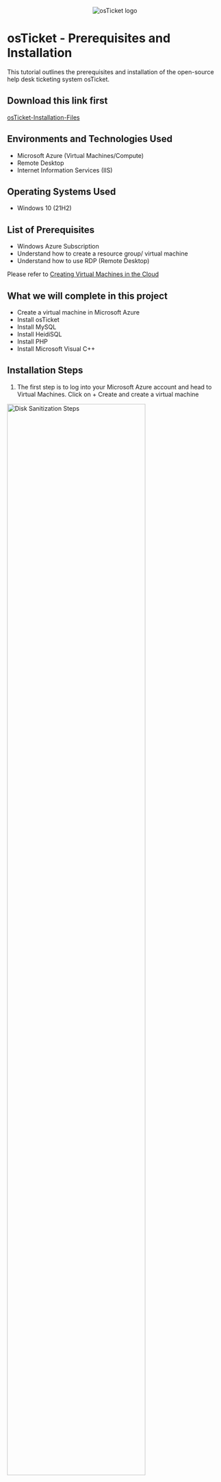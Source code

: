 <p align="center">
<img src="https://i.imgur.com/Clzj7Xs.png" alt="osTicket logo"/>
</p>

<h1>osTicket - Prerequisites and Installation</h1>
This tutorial outlines the prerequisites and installation of the open-source help desk ticketing system osTicket.<br />


<h2>Download this link first </h2>

<p>
    <a href="https://drive.google.com/uc?export=download&id=1b3RBkXTLNGXbibeMuAynkfzdBC1NnqaD" target="_blank">
     osTicket-Installation-Files
    </a>
</p>


<h2>Environments and Technologies Used</h2>

- Microsoft Azure (Virtual Machines/Compute)
- Remote Desktop
- Internet Information Services (IIS)

<h2>Operating Systems Used </h2>

- Windows 10</b> (21H2)

<h2>List of Prerequisites</h2>

- Windows Azure Subscription
- Understand how to create a resource group/ virtual machine
- Understand how to use RDP (Remote Desktop)

Please refer to <a href="https://github.com/jeffersonshue/configure-ad" target="_blank">
Creating Virtual Machines in the Cloud
</a>

<h2> What we will complete in this project</h2>

- Create a virtual machine in Microsoft Azure
- Install osTicket
- Install MySQL
- Install HeidiSQL
- Install PHP
- Install Microsoft Visual C++

<h2>Installation Steps</h2>

1. The first step is to log into your Microsoft Azure account and head to Virtual Machines. Click on + Create and create a virtual machine
<p>
<img src="https://github.com/user-attachments/assets/b17953f1-c1fe-42d6-84da-e33e72b6089f" height="80%" width="80%" alt="Disk Sanitization Steps"/>
</p>

<p>

<p>

- **Create a new resource group:** `osTicket`  
- **Virtual machine name:** `osticket-vm`  
- **Select a region:** Any (just remember which one)  
- **Image:** `Windows 10 Pro, version 22Hz - x64 Gen2`  
- **Size:** Any (preferably 2/+ CPUs)  
- **Username and password:** Any (just remember them)  

</p>

2. Next, using Remote desktop, Log into your Virtual Machine using the public IP and download the osTicket ZIP file provided at the beginning of this tutorial. Open a web browser and paste the link. 
You will need to enable IIS in Windows. In the Search bar, type " Control Panel" > Under Programs click " Uninstall a program" > click "Turn Windows features on or off" > Check Internet Information Service box. You will then click into "World Wide Web Services" > Click "Application Development Features" > Check the "CGI" box. You have now enabled IIS in Windows with CGI

</p>
<br />

<p>
<img src="https://github.com/user-attachments/assets/64f2d16f-1a72-4b4e-8dcd-63c44e508112" height="80%" width="80%" alt="Disk Sanitization Steps"/>
</p>

<h3 align="center"> Installing PHP Manager </h3>

<p align="center">
Inside osTicket-Installation-Files click and open "PHPManagerForIIS_V1 5.0 msi". Agree and click next, accepting all steps in order to install
</p>

![OS3](https://github.com/user-attachments/assets/897b713d-161a-4cc4-936e-b3a8d72f88e0)

<p align="center">
Inside osTicket-Installation-Files click and open "rewrite_amd64_en-US.msi". Agree and click next, accepting all steps in order to install
</p>

![OS4](https://github.com/user-attachments/assets/612230d5-d638-4332-84e2-6c24fc3399e8)

<h3 align="center"> Create directory called C:\PHP </h3>

<p align="center">
Open search bar and click on file explorer. Go to the Windows(C:) and create a new folder called "PHP". Inside osTicket-Installation-Files right click on "php-7.3.8-nts-Win32-VC15-x86.zip" and extract all, make sure to browse to the PHP folder we just created in the Windows(C:) drive. Select that folder and click extract.
</p>

![OS3 5](https://github.com/user-attachments/assets/782b2b64-6b21-42a7-b737-677e005c1397)

<h3 align="center"> Download VC_redist </h3>

<p align="center">
Click on "VC_redist.x86.exe" and click next and agree to all terms.
</p>
<br/>

![OS5](https://github.com/user-attachments/assets/5792ae54-7230-4623-a125-adb9bf76f382)

<h3 align="center"> Download MySQL </h3>

<p align="center">
Click on "MySQL 5.5.62" link right here: https://drive.google.com/file/d/1_OWh9p7VQLcrB0q_V7qT8yHl0xo5gv7z/view and click next and agree to all terms. When on the Choose Setup Type screen, click on "Typical" then finish downloading. When prompted choose "Standard Configuration". For new root password and confirm just make a easy password. Can be something as easy as "root". A good practice is to have it saved on notepad in the virtual machine.
</p>
<br/>

![OS6](https://github.com/user-attachments/assets/367b7cc1-3683-46da-b561-50081c12edba)

<h3 align="center"> Configurations in IIS </h3>

<p align="center">
Open Internet Information Services (IIS) Manager in Windows search bar. Open PHP Manager > Register new PHP version > Browse to PHP folder made in Windows(:C) drive > open "php-cgi" application
</p>
<br/>

![OS7](https://github.com/user-attachments/assets/a2c0e5fa-1a2c-4a47-9c35-abd9cdd6eab4)

<p align="center">
In Internet Information Services (IIS) Manager, stop and start IIS by two ways: (1) under actions > stop > start (2) under connections > right click "osticket-vm" > stop > start
</p>
<br/>

![OS8](https://github.com/user-attachments/assets/17954909-4972-4a25-8bfb-7f0185ac7396)

<h3 align="center"> Install OsTicket </h3>

<p align="center">
In “osTicket-Installation-Files” right-click and extract "osTicket-v1.15.8.zip" into the same location ("osTicket-Installation-Files”). Copy the upload folder inside the "osTicket-v1.15.8.zip" folder we just extracted, and paste it into the Windows(C:) > inetpub > wwwroot folder. Rename the folder to "osTicket"
</p>

![OS9](https://github.com/user-attachments/assets/51f4fd46-ad68-444c-82f0-35fe05f7dfdf)

<h3 align="center"> Reload IIS </h3>

<p align="center">
Open IIS as Admin (right click on IIS and click "run as administrator" In Internet Information Services (IIS) Manager, stop and start IIS by two ways: (1) under actions > stop > start (2) under connections > right click "osticket-vm" > stop > start. Go to sites -> Default -> osTicket. On the right, click “Browse *:80”
</p>

<br/>
<p>
<img src="https://i.imgur.com/MVolxI1.png" height="75%" width="100%" alt="Disk Sanitization Steps"/>
</p>
<br/>

<h3 align="center"> OsTicket configurations </h3>

<p align="center">
Go back to IIS. Click on sites -> Default -> osTicket > Double-click PHP Manager
> Click “Enable or disable an extension”
Enable 3 things: (1) php_imap.dll (2) php_intl.dll (3) php_opcache.dll. Refresh the osTicket site in your browser, observe the changes
</p>
<br/>
<p>
<img src="https://i.imgur.com/xH9kfMd.png" height="75%" width="100%" alt="Disk Sanitization Steps"/>
</p>
<br/>

<p align="center">
Rename "ost-config.php" files in Windows(C:) drive. C: > inetpub > wwwroot > osTicket > include > rename "ost-sampleconfig.php" to "ost-config.php" 
</p>

![OS11](https://github.com/user-attachments/assets/e9d6d904-fdc9-4961-8749-7745c76fb7bd)

<p align="center">
Right click "ost-config.php" > Properties > Security > Advanced > Disable Inheritance > Remove all inherited permissions from this object. Add > Select a Principal > Under "Enter the object name to select (examples) write: "everyone" > click "Check Names" > OK > Click "Full Control" > OK > highlight the only entry "Allow | Everyone" > OK. 
</p>

<h3 align="center"> Final OsTicket configurations </h3>

<p align="center">
On the osTicket Installer from the browser, click "continue".  
</p align="center">

<br/>
<ul>
  <li><strong>Helpdesk Name:</strong> whatever you want</li>
  <li><strong>Default email:</strong> make it up </li>
  <li><strong>Email:</strong> Make it up but different from the first and save (this is your admin user)</li>
  <li><strong>Username and password:</strong> Same one you made and remembered from the beginning of the tutorial</li>
</ul>
<p>
<br/>

![OS12](https://github.com/user-attachments/assets/b0cee76b-ea6a-4249-87da-d880d1851d7e)


<h3 align="center"> Install HeidiSQL </h3>

<p align="center">
Open “osTicket-Installation-Files” > HeidiSQL_12.3.0.6589_Setup > Agree and accept all terms to install. Click + New > user and password: root / root > Open
</p>

![OS13](https://github.com/user-attachments/assets/9f990eb8-7a87-4832-ba84-475bbd423672)

<p align="center">
Create database called "osTicket". Right click "Unamed" on left column > create new > database > name: "osTicket" > OK. 
</p>

![OS14](https://github.com/user-attachments/assets/117e2916-36b6-479b-b558-60c77bb88a7f)

<h3 align="center"> Continue Setting Up osTicket in Browser </h3>
<br/>
<p align="center">
MySQL Database: "osTicket" | MySQL Username: root -- MySQL Password: root > install now
</p>

![OS15](https://github.com/user-attachments/assets/7f2457ef-713b-43d7-ba8f-99806c0c53e1)

<p align="center">
Check if osTicket installed. Go back to HeidiSQL > right click osTicket in left column and click refresh. Should have a lot of new entries.
</p>
<br/>

<p align="center">
Browse to these two sites to make sure they load:
<br/>
    <a href="http://localhost/osTicket/" target="_blank">
     end users ticket
    </a>
<br/>
     <a href="http://localhost/osTicket/scp/login.php" target="_blank">
    help desk login page
    </a>
</p>
<br/>

![OS16](https://github.com/user-attachments/assets/707802d4-db71-448f-b200-24c6dc3a0798)

<h3 align="center">You did it! you are finished with the osTicket system setup!</h3>




